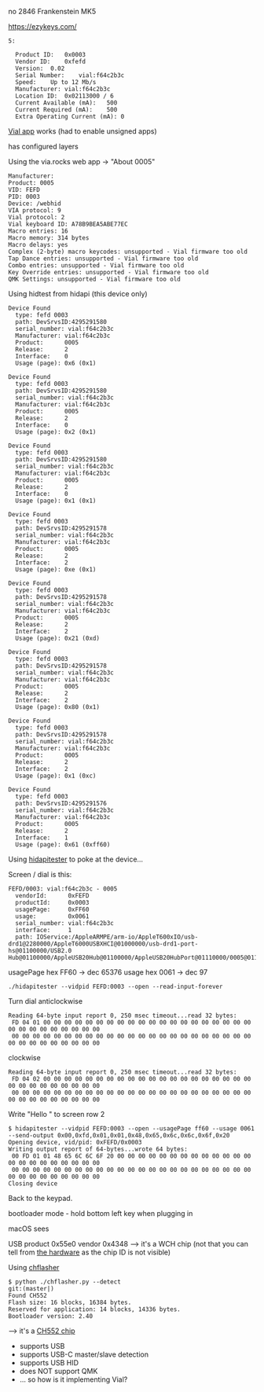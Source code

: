 no 2846
Frankenstein MK5

https://ezykeys.com/

```text
5:

  Product ID:	0x0003
  Vendor ID:	0xfefd
  Version:	0.02
  Serial Number:	vial:f64c2b3c
  Speed:	Up to 12 Mb/s
  Manufacturer:	vial:f64c2b3c
  Location ID:	0x02113000 / 6
  Current Available (mA):	500
  Current Required (mA):	500
  Extra Operating Current (mA):	0
```

[Vial app](https://github.com/vial-kb/vial-gui) works (had to enable unsigned apps)

has configured layers

Using the via.rocks web app -> "About 0005"

```text
Manufacturer:
Product: 0005
VID: FEFD
PID: 0003
Device: /webhid
VIA protocol: 9
Vial protocol: 2
Vial keyboard ID: A78B9BEA5ABE77EC
Macro entries: 16
Macro memory: 314 bytes
Macro delays: yes
Complex (2-byte) macro keycodes: unsupported - Vial firmware too old
Tap Dance entries: unsupported - Vial firmware too old
Combo entries: unsupported - Vial firmware too old
Key Override entries: unsupported - Vial firmware too old
QMK Settings: unsupported - Vial firmware too old
```


Using hidtest from hidapi (this device only)

```text
Device Found
  type: fefd 0003
  path: DevSrvsID:4295291580
  serial_number: vial:f64c2b3c
  Manufacturer: vial:f64c2b3c
  Product:      0005
  Release:      2
  Interface:    0
  Usage (page): 0x6 (0x1)

Device Found
  type: fefd 0003
  path: DevSrvsID:4295291580
  serial_number: vial:f64c2b3c
  Manufacturer: vial:f64c2b3c
  Product:      0005
  Release:      2
  Interface:    0
  Usage (page): 0x2 (0x1)

Device Found
  type: fefd 0003
  path: DevSrvsID:4295291580
  serial_number: vial:f64c2b3c
  Manufacturer: vial:f64c2b3c
  Product:      0005
  Release:      2
  Interface:    0
  Usage (page): 0x1 (0x1)

Device Found
  type: fefd 0003
  path: DevSrvsID:4295291578
  serial_number: vial:f64c2b3c
  Manufacturer: vial:f64c2b3c
  Product:      0005
  Release:      2
  Interface:    2
  Usage (page): 0xe (0x1)

Device Found
  type: fefd 0003
  path: DevSrvsID:4295291578
  serial_number: vial:f64c2b3c
  Manufacturer: vial:f64c2b3c
  Product:      0005
  Release:      2
  Interface:    2
  Usage (page): 0x21 (0xd)

Device Found
  type: fefd 0003
  path: DevSrvsID:4295291578
  serial_number: vial:f64c2b3c
  Manufacturer: vial:f64c2b3c
  Product:      0005
  Release:      2
  Interface:    2
  Usage (page): 0x80 (0x1)

Device Found
  type: fefd 0003
  path: DevSrvsID:4295291578
  serial_number: vial:f64c2b3c
  Manufacturer: vial:f64c2b3c
  Product:      0005
  Release:      2
  Interface:    2
  Usage (page): 0x1 (0xc)

Device Found
  type: fefd 0003
  path: DevSrvsID:4295291576
  serial_number: vial:f64c2b3c
  Manufacturer: vial:f64c2b3c
  Product:      0005
  Release:      2
  Interface:    1
  Usage (page): 0x61 (0xff60)
```

Using [hidapitester](https://github.com/todbot/hidapitester) to poke at the device...

Screen / dial is this:

```text
FEFD/0003: vial:f64c2b3c - 0005
  vendorId:      0xFEFD
  productId:     0x0003
  usagePage:     0xFF60
  usage:         0x0061
  serial_number: vial:f64c2b3c
  interface:     1
  path: IOService:/AppleARMPE/arm-io/AppleT600xIO/usb-drd1@2280000/AppleT6000USBXHCI@01000000/usb-drd1-port-hs@01100000/USB2.0 Hub@01100000/AppleUSB20Hub@01100000/AppleUSB20HubPort@01110000/0005@01110000/IOUSBHostInterface@1/AppleUserUSBHostHIDDevice
```

usagePage hex FF60 -> dec 65376
usage     hex 0061 -> dec 97

`./hidapitester --vidpid FEFD:0003 --open --read-input-forever`

Turn dial anticlockwise

```text
Reading 64-byte input report 0, 250 msec timeout...read 32 bytes:
 FD 04 01 00 00 00 00 00 00 00 00 00 00 00 00 00 00 00 00 00 00 00 00 00 00 00 00 00 00 00 00 00
 00 00 00 00 00 00 00 00 00 00 00 00 00 00 00 00 00 00 00 00 00 00 00 00 00 00 00 00 00 00 00 00
```

clockwise

```text
Reading 64-byte input report 0, 250 msec timeout...read 32 bytes:
 FD 04 02 00 00 00 00 00 00 00 00 00 00 00 00 00 00 00 00 00 00 00 00 00 00 00 00 00 00 00 00 00
 00 00 00 00 00 00 00 00 00 00 00 00 00 00 00 00 00 00 00 00 00 00 00 00 00 00 00 00 00 00 00 00
```

Write "Hello " to screen row 2

```text
$ hidapitester --vidpid FEFD:0003 --open --usagePage ff60 --usage 0061 --send-output 0x00,0xfd,0x01,0x01,0x48,0x65,0x6c,0x6c,0x6f,0x20
Opening device, vid/pid: 0xFEFD/0x0003
Writing output report of 64-bytes...wrote 64 bytes:
 00 FD 01 01 48 65 6C 6C 6F 20 00 00 00 00 00 00 00 00 00 00 00 00 00 00 00 00 00 00 00 00 00 00
 00 00 00 00 00 00 00 00 00 00 00 00 00 00 00 00 00 00 00 00 00 00 00 00 00 00 00 00 00 00 00 00
Closing device
```

Back to the keypad.

bootloader mode - hold bottom left key when plugging in

macOS sees

USB product 0x55e0 vendor 0x4348
--> it's a WCH chip
(not that you can tell from [the hardware](img/mcu.jpeg) as the chip ID is not visible)

Using [chflasher](https://github.com/hexeguitar/CH55x_python_flasher)

```text
$ python ./chflasher.py --detect                                                                         git:(master|)
Found CH552
Flash size: 16 blocks, 16384 bytes.
Reserved for application: 14 blocks, 14336 bytes.
Bootloader version: 2.40
```

--> it's a [CH552 chip](https://w.electrodragon.com/w/CH55X_HDK)

- supports USB
- supports USB-C master/slave detection
- supports USB HID
- does NOT support QMK
- ... so how is it implementing Vial?
